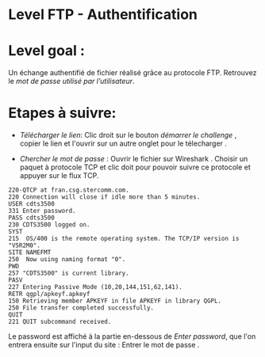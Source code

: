 # Level FTP - Authentification 
# Level goal : 
Un échange authentifié de fichier réalisé grâce au protocole FTP. Retrouvez le *mot de passe utilisé par l’utilisateur*.

# Etapes à suivre:

- _Télécharger le lien_:
Clic droit sur le bouton *démarrer le challenge* , copier le lien et l'ouvrir sur un autre onglet pour le télecharger . 

- _Chercher le mot de passe_ : 
Ouvrir le fichier sur Wireshark . 
Choisir un paquet à protocole TCP et clic doit pour pouvoir suivre ce protocole et appuyer sur le flux TCP.
```
220-QTCP at fran.csg.stercomm.com.
220 Connection will close if idle more than 5 minutes.
USER cdts3500
331 Enter password.
PASS cdts3500
230 CDTS3500 logged on.
SYST
215  OS/400 is the remote operating system. The TCP/IP version is "V5R2M0".
SITE NAMEFMT
250  Now using naming format "0".
PWD
257 "CDTS3500" is current library.
PASV
227 Entering Passive Mode (10,20,144,151,62,141).
RETR qgpl/apkeyf.apkeyf
150 Retrieving member APKEYF in file APKEYF in library QGPL.
250 File transfer completed successfully.
QUIT
221 QUIT subcommand received.

```
Le password est affiché à la partie en-dessous de *Enter password*, que l'on entrera ensuite sur l'input du site : Entrer le mot de passe . 






